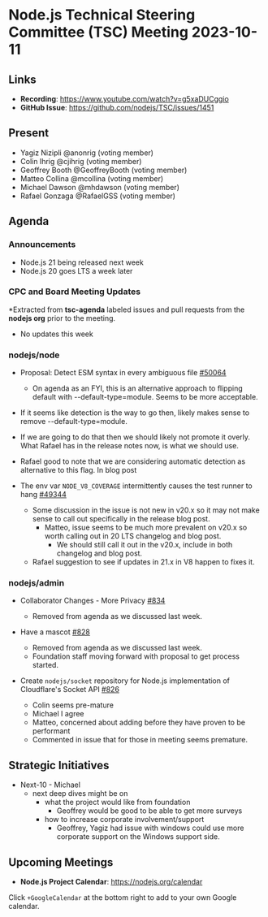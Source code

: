 # Node.js Technical Steering Committee (TSC) Meeting 2023-10-11

## Links

* **Recording**:  <https://www.youtube.com/watch?v=g5xaDUCggio>
* **GitHub Issue**: <https://github.com/nodejs/TSC/issues/1451>

## Present

* Yagiz Nizipli @anonrig (voting member)
* Colin Ihrig @cjihrig (voting member)
* Geoffrey Booth @GeoffreyBooth (voting member)
* Matteo Collina @mcollina (voting member)
* Michael Dawson @mhdawson (voting member)
* Rafael Gonzaga @RafaelGSS (voting member)

## Agenda

### Announcements

* Node.js 21 being released next week
* Node.js 20 goes LTS a week later

### CPC and Board Meeting Updates

*Extracted from **tsc-agenda** labeled issues and pull requests from the **nodejs org** prior to the meeting.

* No updates this week

### nodejs/node

* Proposal: Detect ESM syntax in every ambiguous file [#50064](https://github.com/nodejs/node/issues/50064)
  * On agenda as an FYI, this is an alternative approach to flipping default with --default-type=module. Seems to be more acceptable.
* If it seems like detection is the way to go then, likely makes sense to remove --default-type=module.
* If we are going to do that then we should likely not promote it overly. What Rafael has in the release notes now, is what we should use.
* Rafael good to note that we are considering automatic detection as alternative to this flag. In blog post

* The env var `NODE_V8_COVERAGE` intermittently causes the test runner to hang [#49344](https://github.com/nodejs/node/issues/49344)
  * Some discussion in the issue is not new in v20.x so it may not make sense to call out specifically in the release blog post.
    * Matteo, issue seems to be much more prevalent on v20.x so worth calling out in 20 LTS changelog and blog post.
      * We should still call it out in the v20.x, include in both changelog and blog post.
  * Rafael suggestion to see if updates in 21.x in V8 happen to fixes it.

### nodejs/admin

* Collaborator Changes - More Privacy [#834](https://github.com/nodejs/admin/issues/834)
  * Removed from agenda as we discussed last week.

* Have a mascot [#828](https://github.com/nodejs/admin/issues/828)
  * Removed from agenda as we discussed last week.
  * Foundation staff moving forward with proposal to get process started.

* Create `nodejs/socket` repository for Node.js implementation of Cloudflare's Socket API [#826](https://github.com/nodejs/admin/issues/826)
  * Colin seems pre-mature
  * Michael I agree
  * Matteo, concerned about adding before they have proven to be performant
  * Commented in issue that for those in meeting seems premature.

## Strategic Initiatives

* Next-10 - Michael
  * next deep dives might be on
    * what the project would like from foundation
      * Geoffrey would be good to be able to get more surveys
    * how to increase corporate involvement/support
      * Geoffrey, Yagiz had issue with windows could use more corporate support
        on the Windows support side.

## Upcoming Meetings

* **Node.js Project Calendar**: <https://nodejs.org/calendar>

Click `+GoogleCalendar` at the bottom right to add to your own Google calendar.

